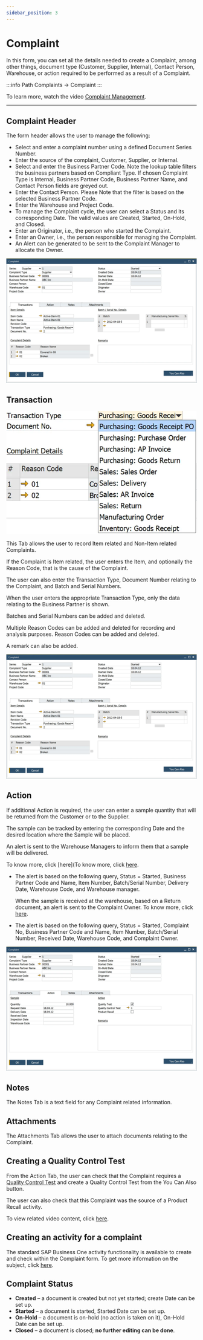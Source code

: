 ```yaml
---
sidebar_position: 3
---
```


# Complaint

In this form, you can set all the details needed to create a Complaint, among other things, document type (Customer, Supplier, Internal), Contact Person, Warehouse, or action required to be performed as a result of a Complaint.

:::info Path
    Complaints → Complaint
:::

To learn more, watch the video [Complaint Management](https://www.youtube.com/watch?v=8TnHJo3e7cg).

---

## Complaint Header

The form header allows the user to manage the following:

- Select and enter a complaint number using a defined Document Series Number.
- Enter the source of the complaint, Customer, Supplier, or Internal.
- Select and enter the Business Partner Code. Note the lookup table filters the business partners based on Compliant Type. If chosen Complaint Type is Internal, Business Partner Code, Business Partner Name, and Contact Person fields are greyed out.
- Enter the Contact Person. Please Note that the filter is based on the selected Business Partner Code.
- Enter the Warehouse and Project Code.
- To manage the Complaint cycle, the user can select a Status and its corresponding Date. The valid values are Created, Started, On-Hold, and Closed.
- Enter an Originator, i.e., the person who started the Complaint.
- Enter an Owner, i.e., the person responsible for managing the Complaint.
- An Alert can be generated to be sent to the Complaint Manager to allocate the Owner.

![Complaint](./media/complaint/complaint-1.webp)

## Transaction

![Transactions](./media/complaint/complaint-transactions.webp)

This Tab allows the user to record Item related and Non-Item related Complaints.

If the Complaint is Item related, the user enters the Item, and optionally the Reason Code, that is the cause of the Complaint.

The user can also enter the Transaction Type, Document Number relating to the Complaint, and Batch and Serial Numbers.

When the user enters the appropriate Transaction Type, only the data relating to the Business Partner is shown.

Batches and Serial Numbers can be added and deleted.

Multiple Reason Codes can be added and deleted for recording and analysis purposes. Reason Codes can be added and deleted.

A remark can also be added.

![Complaint](./media/complaint/complaint-2.webp)

## Action

If additional Action is required, the user can enter a sample quantity that will be returned from the Customer or to the Supplier.

The sample can be tracked by entering the corresponding Date and the desired location where the Sample will be placed.

An alert is sent to the Warehouse Managers to inform them that a sample will be delivered.

To know more, click [here](To know more, click [here](https://www.youtube.com/watch?v=GFsTGB9Gc40).

- The alert is based on the following query, Status = Started, Business Partner Code and Name, Item Number, Batch/Serial Number, Delivery Date, Warehouse Code, and Warehouse manager.

    When the sample is received at the warehouse, based on a Return document, an alert is sent to the Complaint Owner.
    To know more, click [here](https://www.youtube.com/watch?v=GFsTGB9Gc40).

- The alert is based on the following query, Status = Started, Complaint No, Business Partner Code and Name, Item Number, Batch/Serial Number, Received Date, Warehouse Code, and Complaint Owner.

![Complaint Action](./media/complaint/complaint-action.webp)

## Notes

The Notes Tab is a text field for any Complaint related information.

## Attachments

The Attachments Tab allows the user to attach documents relating to the Complaint.

## Creating a Quality Control Test

From the Action Tab, the user can check that the Complaint requires a [Quality Control Test](../quality-control/quality-control-test/overview.md) and create a Quality Control Test from the You Can Also button.

The user can also check that this Complaint was the source of a Product Recall activity.

To view related video content, click [here](https://www.youtube.com/watch?v=MtuKARV-QWM).

## Creating an activity for a complaint

The standard SAP Business One activity functionality is available to create and check within the Complaint form. To get more information on the subject, click [here](../activities-for-processforce-documents.md).

## Complaint Status

- **Created** – a document is created but not yet started; create Date can be set up.
- **Started** – a document is started, Started Date can be set up.
- **On-Hold** – a document is on-hold (no action is taken on it), On-Hold Date can be set up.
- **Closed** – a document is closed; **no further editing can be done**.
